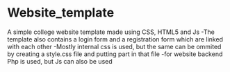 # Website_template
A simple college website template made using CSS, HTML5 and Js
 -The template also contains a login form and a registration form which are linked with each other
 -Mostly internal css is used, but the same can be ommited by creating a style.css file and putting <style>...</style> part in that file
 -for website backend Php is used, but Js can also be used

